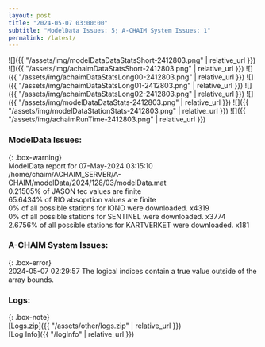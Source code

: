 ```yaml
---
layout: post
title: "2024-05-07 03:00:00"
subtitle: "ModelData Issues: 5; A-CHAIM System Issues: 1"
permalink: /latest/
---
```


![]({{ "/assets/img/modelDataDataStatsShort-2412803.png" | relative_url }})
![]({{ "/assets/img/achaimDataStatsShort-2412803.png" | relative_url }})
![]({{ "/assets/img/achaimDataStatsLong00-2412803.png" | relative_url }})
![]({{ "/assets/img/achaimDataStatsLong01-2412803.png" | relative_url }})
![]({{ "/assets/img/achaimDataStatsLong02-2412803.png" | relative_url }})
![]({{ "/assets/img/modelDataDataStats-2412803.png" | relative_url }})
![]({{ "/assets/img/modelDataStationStats-2412803.png" | relative_url }})
![]({{ "/assets/img/achaimRunTime-2412803.png" | relative_url }})


### ModelData Issues:  
  
{: .box-warning}  
 ModelData report for 07-May-2024 03:15:10   
 /home/chaim/ACHAIM_SERVER/A-CHAIM/modelData/2024/128/03/modelData.mat   
 0.21505% of JASON tec values are finite   
 65.6434% of RIO absoprtion values are finite   
 0% of all possible stations for IONO were downloaded. x4319   
 0% of all possible stations for SENTINEL were downloaded. x3774   
 2.6756% of all possible stations for KARTVERKET were downloaded. x181   
  
### A-CHAIM System Issues:  
  
{: .box-error}  
2024-05-07 02:29:57 The logical indices contain a true value outside of the array bounds.  

### Logs:  
  
{: .box-note}  
[Logs.zip]({{ "/assets/other/logs.zip" | relative_url }})  
[Log Info]({{ "/logInfo" | relative_url }})  
